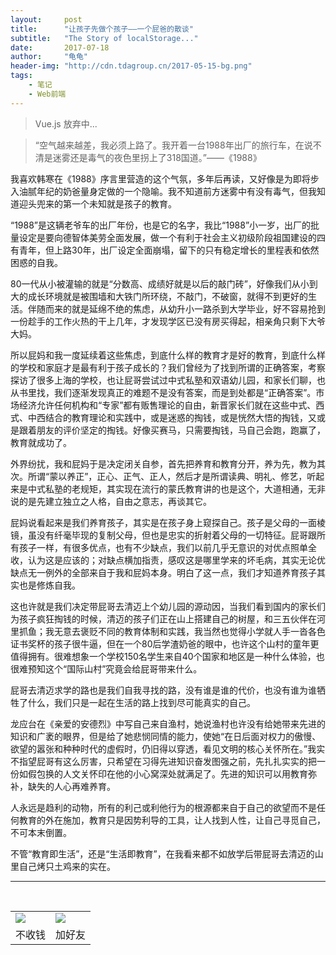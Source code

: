 ```yaml
---
layout:     post
title:      "让孩子先做个孩子——一个屁爸的散谈"
subtitle:   "The Story of localStorage..."
date:       2017-07-18
author:     "龟龟"
header-img: "http://cdn.tdagroup.cn/2017-05-15-bg.png"
tags:
    - 笔记
    - Web前端
---
```


>Vue.js 放弃中...

>“空气越来越差，我必须上路了。我开着一台1988年出厂的旅行车，在说不清是迷雾还是毒气的夜色里拐上了318国道。”——《1988》

我喜欢韩寒在《1988》序言里营造的这个气氛，多年后再读，又好像是为即将步入油腻年纪的奶爸量身定做的一个隐喻。我不知道前方迷雾中有没有毒气，但我知道迎头兜来的第一个未知就是孩子的教育。

“1988”是这辆老爷车的出厂年份，也是它的名字，我比“1988”小一岁，出厂的批量设定是要向德智体美劳全面发展，做一个有利于社会主义初级阶段祖国建设的四有青年，但上路30年，出厂设定全面崩塌，留下的只有稳定增长的里程表和依然困惑的自我。

80一代从小被灌输的就是“分数高、成绩好就是以后的敲门砖”，好像我们从小到大的成长环境就是被围墙和大铁门所环绕，不敲门，不破窗，就得不到更好的生活。伴随而来的就是延绵不绝的焦虑，从幼升小一路杀到大学毕业，好不容易抢到一份趁手的工作火热的干上几年，才发现学区已没有房买得起，相亲角只剩下大爷大妈。

所以屁妈和我一度延续着这些焦虑，到底什么样的教育才是好的教育，到底什么样的学校和家庭才是最有利于孩子成长的？我们曾经为了找到所谓的正确答案，考察探访了很多上海的学校，也让屁哥尝试过中式私塾和双语幼儿园，和家长们聊，也从书里找，我们逐渐发现真正的难题不是没有答案，而是到处都是“正确答案”。市场经济允许任何机构和“专家”都有贩售理论的自由，新晋家长们就在这些中式、西式、中西结合的教育理论和实践中，或是迷惑的掏钱，或是恍然大悟的掏钱，又或是跟着朋友的评价坚定的掏钱。好像买赛马，只需要掏钱，马自己会跑，跑赢了，教育就成功了。

外界纷扰，我和屁妈于是决定闭关自参，首先把养育和教育分开，养为先，教为其次。所谓“蒙以养正”，正心、正气、正人，然后才是所谓读典、明礼、修艺，听起来是中式私塾的老规矩，其实现在流行的蒙氏教育讲的也是这个，大道相通，无非说的是先建立独立之人格，自由之意志，再谈其它。

屁妈说看起来是我们养育孩子，其实是在孩子身上窥探自己。孩子是父母的一面棱镜，虽没有纤毫毕现的复制父母，但也是忠实的折射着父母的一切特征。屁哥跟所有孩子一样，有很多优点，也有不少缺点，我们以前几乎无意识的对优点照单全收，认为这是应该的；对缺点横加指责，感叹这是哪里学来的坏毛病，其实无论优缺点无一例外的全部来自于我和屁妈本身。明白了这一点，我们才知道养育孩子其实也是修炼自我。

这也许就是我们决定带屁哥去清迈上个幼儿园的源动因，当我们看到国内的家长们为孩子疯狂掏钱的时候，清迈的孩子们正在山上搭建自己的树屋，和三五伙伴在河里抓鱼；我无意去褒贬不同的教育体制和实践，我当然也觉得小学就人手一沓各色证书奖杯的孩子很牛逼，但在一个80后学渣奶爸的眼中，也许这个山村的童年更值得拥有。很难想象一个学校150名学生来自40个国家和地区是一种什么体验，也很难预知这个“国际山村”究竟会给屁哥带来什么。

屁哥去清迈求学的路也是我们自我寻找的路，没有谁是谁的代价，也没有谁为谁牺牲了什么，我们只是一起在生活的路上找到尽可能真实的自己。

龙应台在《亲爱的安德烈》中写自己来自渔村，她说渔村也许没有给她带来先进的知识和广袤的眼界，但是给了她悲悯同情的能力，使她“在日后面对权力的傲慢、欲望的嚣张和种种时代的虚假时，仍旧得以穿透，看见文明的核心关怀所在。”我实不指望屁哥有这么厉害，只希望在习得先进知识奋发图强之前，先扎扎实实的把一份如假包换的人文关怀印在他的小心窝深处就满足了。先进的知识可以用教育弥补，缺失的人心再难养育。

人永远是趋利的动物，所有的利己或利他行为的根源都来自于自己的欲望而不是任何教育的外在施加，教育只是因势利导的工具，让人找到人性，让自己寻觅自己，不可本末倒置。

不管“教育即生活”，还是“生活即教育”，在我看来都不如放学后带屁哥去清迈的山里自己烤只土鸡来的实在。





----
<br />
<table border="0">
    <tr border="0">
        <td>
            <img src="http://cdn.tdagroup.cn/0%20%2837%29.gif">
        </td>
        <td>
            <img src="http://cdn.tdagroup.cn/1490924677.png">
        </td>
    </tr>
    <tr>
        <td style="text-align:center">
            <span>不收钱</span>
        </td>
        <td style="text-align:center">
            <span>加好友</span>
        </td>
    </tr>
</table>
